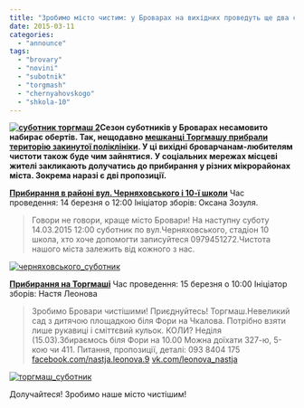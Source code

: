 ```yaml
---
title: "Зробимо місто чистим: у Броварах на вихідних проведуть ще два суботника"
date: 2015-03-11
categories: 
  - "announce"
tags: 
  - "brovary"
  - "novini"
  - "subotnik"
  - "torgmash"
  - "chernyahovskogo"
  - "shkola-10"
---
```


**[![суботник торгмаш 2](https://mpz.brovary.org/wp-content/uploads/2015/03/07D_3188.jpg)](https://mpz.brovary.org/wp-content/uploads/2015/03/07D_3188.jpg)Сезон суботників у Броварах несамовито набирає обертів. Так, нещодавно [мешканці Торгмашу прибрали територію закинутої поліклініки](https://mpz.brovary.org/sezon-subotnikiv-u-brovarah-vidkrito-meshkantsi-torgmashu-oblagorodili-zakinutu-polikliniku/). У ці вихідні броварчанам-любителям чистоти також буде чим зайнятися. У соціальних мережах місцеві жителі закликають долучатись до прибирання у різних мікрорайонах міста. Зокрема наразі є дві пропозиції.**

[**Прибирання в районі вул. Черняховського і 10-ї школи**](https://www.facebook.com/groups/brovary/permalink/998152423548057/) Час проведення: 14 березня о 12:00 Ініціатор зборів: Оксана Зозуля.

> Говори не говори, краще місто Бровари! На наступну суботу 14.03.2015 12:00 суботник по вул.Черняховського, стадіон 10 школа, хто хоче допомогти записуйтеся 0979451272.Чистота нашого міста залежить від кожного з нас.

[![черняховського_суботник](https://mpz.brovary.org/wp-content/uploads/2015/03/chernyahovskogo_subotnik.jpg)](https://mpz.brovary.org/wp-content/uploads/2015/03/chernyahovskogo_subotnik.jpg)

**[Прибирання на Торгмаші](https://www.facebook.com/groups/brovary/permalink/1000626279967338/)** Час проведення: 15 березня о 10:00 Ініціатор зборів: Настя Леонова

> Зробимо Бровари чистішими! Приєднуйтесь! Торгмаш.Невеликий сад з дитячою площадкою біля Фори на Чкалова. Потрібно взяти лише рукавиці і сміттєвий кульок. КОЛИ? Неділя (15.03).Збираємось біля Фори на 10.00 Можна доїхати 327-ю, 5-кою чи 411. Питання, пропозиції, деталі: 093 8404 175 [facebook.com/nastja.leonova.9](https://facebook.com/nastja.leonova.9) [vk.com/leonova\_nastja](http://vk.com/leonova_nastja)

[![торгмаш_суботник](https://mpz.brovary.org/wp-content/uploads/2015/03/torgmash_subotnik.jpg)](https://mpz.brovary.org/wp-content/uploads/2015/03/torgmash_subotnik.jpg)

Долучайтеся! Зробимо наше місто чистішим!
